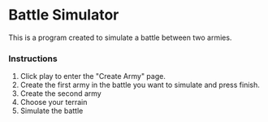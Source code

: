 # Battle Simulator

This is a program created to simulate a battle between two armies.

### Instructions
1. Click play to enter the "Create Army" page.
2. Create the first army in the battle you want to simulate and press finish.
3. Create the second army
4. Choose your terrain
5. Simulate the battle


